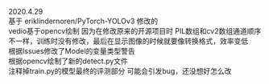 2020.4.29  
基于 eriklindernoren/PyTorch-YOLOv3 修改的  
vedio基于opencv绘制 因为在修改原来的开源项目时 PIL数组和cv2数组通道顺序不一样，训练时没有修改，最后在显示图像的时候就要像转换格式，效率变低  
根据Issues修改了Model的变量类型警告  
根据opencv绘制了新的detect.py文件  
注释掉train.py的模型最终的评测部分 可能会引发bug，还没想好怎么改  
